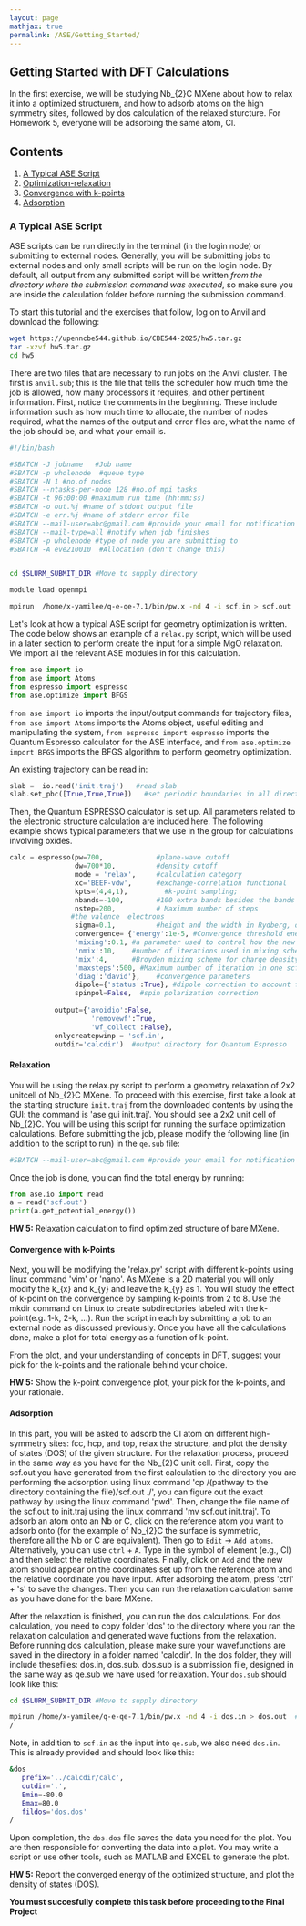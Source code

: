 ```yaml
---
layout: page
mathjax: true
permalink: /ASE/Getting_Started/
---
```

## Getting Started with DFT Calculations ##

In the first exercise, we will be studying Nb_{2}C MXene about how to relax it into a optimized structurem, and how to adsorb atoms on the high symmetry sites, followed by dos calculation of the relaxed sturcture. For Homework 5, everyone will be adsorbing the same atom, Cl. 

## Contents ##

1. [A Typical ASE Script](#a-typical-ase-script)
2. [Optimization-relaxation](#optimization)
3. [Convergence with k-points](#convergence-with-k-points)
4. [Adsorption](#adsorption)


<a name='a-typical-ase-script'></a>

### A Typical ASE Script ###

ASE scripts can be run directly in the terminal (in the login node) or submitting to external nodes. Generally, you will be submitting jobs to external nodes and only small scripts will be run on the login node. By default, all output from any submitted script will be written *from the directory where the submission command was executed*, so make sure you are inside the calculation folder before running the submission command.

To start this tutorial and the exercises that follow, log on to Anvil and download the following:
```bash
wget https://upenncbe544.github.io/CBE544-2025/hw5.tar.gz
tar -xzvf hw5.tar.gz
cd hw5
```

There are two files that are necessary to run jobs on the Anvil cluster. The first is `anvil.sub`; this is the file that tells the scheduler how much time the job is allowed, how many processors it requires, and other pertinent information. First, notice the comments in the beginning. These include information such as how much time to allocate, the number of nodes required, what the names of the output and error files are, what the name of the job should be, and what your email is. 

```bash
#!/bin/bash

#SBATCH -J jobname   #Job name
#SBATCH -p wholenode  #queue type
#SBATCH -N 1 #no.of nodes
#SBATCH --ntasks-per-node 128 #no.of mpi tasks
#SBATCH -t 96:00:00 #maximum run time (hh:mm:ss)
#SBATCH -o out.%j #name of stdout output file
#SBATCH -e err.%j #name of stderr error file
#SBATCH --mail-user=abc@gmail.com #provide your email for notification
#SBATCH --mail-type=all #notify when job finishes
#SBATCH -p wholenode #type of node you are submitting to
#SBATCH -A eve210010  #Allocation (don't change this)


cd $SLURM_SUBMIT_DIR #Move to supply directory

module load openmpi

mpirun  /home/x-yamilee/q-e-qe-7.1/bin/pw.x -nd 4 -i scf.in > scf.out
```

Let's look at how a typical ASE script for geometry optimization is written. The code below shows an example of a `relax.py` script, which will be used in a later section to perform create the input for a simple MgO relaxation. We import all the relevant ASE modules in for this calculation.

```python
from ase import io
from ase import Atoms
from espresso import espresso
from ase.optimize import BFGS
```

`from ase import io` imports the input/output commands for trajectory files, `from ase import Atoms` imports the Atoms object, useful editing and manipulating the system, `from espresso import espresso` imports the Quantum Espresso calculator for the ASE interface, and `from ase.optimize import BFGS` imports the BFGS algorithm to perform geometry optimization.

An existing trajectory can be read in:

```python
slab =  io.read('init.traj')   #read slab
slab.set_pbc([True,True,True])   #set periodic boundaries in all directions to true
```

Then, the Quantum ESPRESSO calculator is set up. All parameters related to the electronic structure calculation are included here. The following example shows typical parameters that we use in the group for calculations involving oxides.

```python
calc = espresso(pw=700,             #plane-wave cutoff
                dw=700*10,          #density cutoff
                mode = 'relax',     #calculation category
                xc='BEEF-vdw',      #exchange-correlation functional
                kpts=(4,4,1),	      #k-point sampling;
                nbands=-100,        #100 extra bands besides the bands needed to hold
                nstep=200,          # Maximum number of steps
               #the valence  electrons
                sigma=0.1,          #height and the width in Rydberg, of the energy step for reciprocal vectors
                convergence= {'energy':1e-5, #Convergence threshold energy in Rydberg
                'mixing':0.1, #a parameter used to control how the new input for an iteration is mixed with the old input to help the calculation converge
                'nmix':10,    #number of iterations used in mixing scheme
                'mix':4,      #Broyden mixing scheme for charge density
                'maxsteps':500, #Maximum number of iteration in one scf calculation
                'diag':'david'},    #convergence parameters
                dipole={'status':True}, #dipole correction to account for periodicity in z
                spinpol=False,  #spin polarization correction
               
	       output={'avoidio':False,
                    'removewf':True,
                    'wf_collect':False},
	       onlycreatepwinp = 'scf.in',
	       outdir='calcdir')  #output directory for Quantum Espresso
```

<a name='optimization'></a>

#### Relaxation ####
You will be using the relax.py script to perform a geometry relaxation of 2x2 unitcell of Nb_{2}C MXene. To proceed with this exercise, first take a look at the starting structure `init.traj` from the downloaded contents by using the GUI: the command is 'ase gui init.traj'. You should see a 2x2 unit cell of Nb_{2}C. You will be using this script for running the surface optimization calculations. Before submitting the job, please modify the following line (in addition to the script to run) in the `qe.sub` file:

```bash
#SBATCH --mail-user=abc@gmail.com #provide your email for notification
```

Once the job is done, you can find the total energy by running:

```python
from ase.io import read
a = read('scf.out')
print(a.get_potential_energy())
```
**HW 5:** Relaxation calculation to find optimized structure of bare MXene.

<a name='convergence-with-k-points'></a>

#### Convergence with k-Points ####
Next, you will be modifying the 'relax.py' script with different k-points using linux command 'vim' or 'nano'. As MXene is a 2D material you will only modify the k_{x} and k_{y} and leave the k_{y} as 1. You will study the effect of k-point on the convergence by sampling k-points from 2 to 8. Use the mkdir command on Linux to create subdirectories labeled with the k-point(e.g. 1-k, 2-k, ...). Run the script in each by submitting a job to an external node as discussed previously. Once you have all the calculations done, make a plot for total energy as a function of k-point.

From the plot, and your understanding of concepts in DFT, suggest your pick for the k-points and the rationale behind your choice.

**HW 5:** Show the k-point convergence plot, your pick for the k-points, and your rationale.

<a name='adsorption'></a>
#### Adsorption ####
In this part, you will be asked to adsorb the Cl atom on different high-symmetry sites: fcc, hcp, and top, relax the structure, and plot the density of states (DOS) of the given structure. For the relaxation process, proceed in the same way as you have for the Nb_{2}C unit cell. 
First, copy the scf.out you have generated from the first calculation to the directory you are performing the adsorption using linux command 'cp /(pathway to the directory containing the file)/scf.out ./', you can figure out the exact pathway by using the linux command 'pwd'. Then, change the file name of the scf.out to init.traj using the linux command 'mv scf.out init.traj'. To adsorb an atom onto an Nb or C, click on the reference atom you want to adsorb onto (for the example of Nb_{2}C the surface is symmetric, therefore all the Nb or C are equivalent). Then go to `Edit` -> `Add atoms`. Alternatively, you can use `ctrl` + `A`. Type in the symbol of element (e.g., Cl) and then select the relative coordinates. Finally, click on `Add` and the new atom should appear on the coordinates set up from the reference atom and the relative coordinate you have input. After adsorbing the atom, press 'ctrl' + 's' to save the changes. Then you can run the relaxation calculation same as you have done for the bare MXene.

After the relaxation is finished, you can run the dos calculations.
For dos calculation, you need to copy folder 'dos' to the directory where you ran the relaxation calculation and generated wave fuctions from the relaxation. Before running dos calculation, please make sure your wavefunctions are saved in the directory in a folder named 'calcdir'. In the dos folder, they will include thesefiles: dos.in, dos.sub. 
dos.sub is a submission file, designed in the same way as qe.sub we have used for relaxation. Your `dos.sub` should look like this:

```bash
cd $SLURM_SUBMIT_DIR #Move to supply directory

mpirun /home/x-yamilee/q-e-qe-7.1/bin/pw.x -nd 4 -i dos.in > dos.out  #DOS calculations
/
```
Note, in addition to `scf.in` as the input into `qe.sub`, we also need `dos.in`. This is already provided and should look like this:

```bash
&dos
   prefix='../calcdir/calc',
   outdir='.',
   Emin=-80.0
   Emax=80.0
   fildos='dos.dos'
/
```

Upon completion, the `dos.dos` file saves the data you need for the plot. You are then responsible for converting the data into a plot. You may write a script or use other tools, such as MATLAB and EXCEL to generate the plot.

**HW 5:** Report the converged energy of the optimized structure, and plot the density of states (DOS). 

**You must succesfully complete this task before proceeding to the Final Project**








